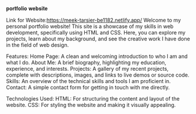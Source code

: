 𝐩𝐨𝐫𝐭𝐟𝐨𝐥𝐢𝐨 𝐰𝐞𝐛𝐬𝐢𝐭𝐞

Link for Website:https://meek-tarsier-be1182.netlify.app/
Welcome to my personal portfolio website! This site is a showcase of my skills in web development, specifically using HTML and CSS. Here, you can explore my projects, learn about my background, and see the creative work I have done in the field of web design.

Features: Home Page: A clean and welcoming introduction to who I am and what I do. About Me: A brief biography, highlighting my education, experience, and interests. Projects: A gallery of my recent projects, complete with descriptions, images, and links to live demos or source code. Skills: An overview of the technical skills and tools I am proficient in. Contact: A simple contact form for getting in touch with me directly.

Technologies Used: HTML: For structuring the content and layout of the website. CSS: For styling the website and making it visually appealing.
